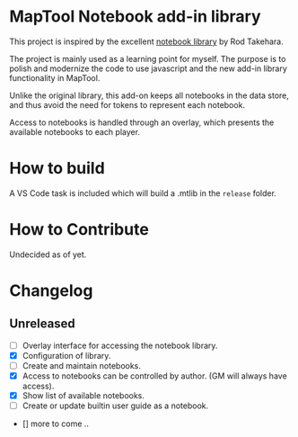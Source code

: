 # MapTool Notebook add-in library

This project is inspired by the excellent [notebook library](https://github.com/rtakehara/5e-Framework/tree/master/Resources) by Rod Takehara.

The project is mainly used as a learning point for myself. The purpose is to polish and modernize the code to use javascript and the new add-in library functionality in MapTool. 

Unlike the original library, this add-on keeps all notebooks in the data store, and thus avoid the need for tokens to represent each notebook. 

Access to notebooks is handled through an overlay, which presents the available notebooks to each player. 

# How to build
A VS Code task is included which will build a .mtlib in the `release` folder. 

# How to Contribute
Undecided as of yet. 

# Changelog

## Unreleased
- [ ] Overlay interface for accessing the notebook library.   
- [x] Configuration of library.   
- [ ] Create and maintain notebooks.   
- [x] Access to notebooks can be controlled by author. (GM will always have access).   
- [x] Show list of available notebooks.  
- [ ] Create or update builtin user guide as a notebook.  
- [] more to come ..